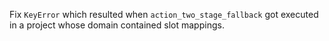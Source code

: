 Fix `KeyError` which resulted when `action_two_stage_fallback` got executed in a project whose domain contained slot mappings.
